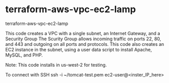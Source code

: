 # terraform-aws-vpc-ec2-lamp
terraform-aws-vpc-ec2-lamp

This code creates a VPC with a single subnet, an Internet Gateway, and a Security Group The Scurity Group allows incoming traffic on ports 22, 80, and 443 and outgoing on all ports and protocols. This code also creates an EC2 instance in the subnet, using a user data script to install Apache, MySQL, and PHP. 

Note: This code installs in us-west-2 for testing. 

To connect with SSH
ssh -i ~/tomcat-test.pem ec2-user@<inster_IP_here>